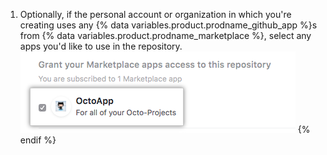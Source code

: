 
1. Optionally, if the personal account or organization in which you're creating uses any {% data variables.product.prodname_github_app %}s from {% data variables.product.prodname_marketplace %}, select any apps you'd like to use in the repository.
  ![List of your account's {% data variables.product.prodname_github_app %}s from {% data variables.product.prodname_marketplace %} and option to grant access](/assets/images/help/repository/create-repository-choose-marketplace-apps.png)
{% endif %}
